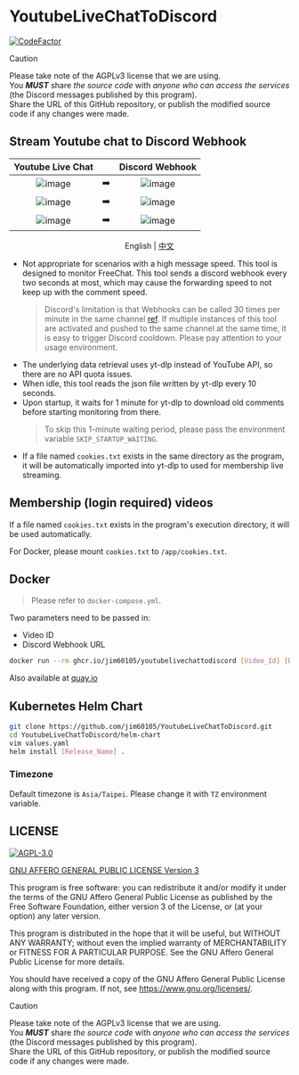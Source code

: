 # YoutubeLiveChatToDiscord

[![CodeFactor](https://www.codefactor.io/repository/github/jim60105/youtubelivechattodiscord/badge/master?style=for-the-badge)](https://www.codefactor.io/repository/github/jim60105/youtubelivechattodiscord/overview/master)

> [!CAUTION]  
> Please take note of the AGPLv3 license that we are using.  
> You _**MUST**_ share _the source code_ with _anyone who can access the services_ (the Discord messages published by this program).  
> Share the URL of this GitHub repository, or publish the modified source code if any changes were made.

## Stream Youtube chat to Discord Webhook

|                                                Youtube Live Chat                                                |     |                                                 Discord Webhook                                                 |
| :-------------------------------------------------------------------------------------------------------------: | :-: | :-------------------------------------------------------------------------------------------------------------: |
| ![image](https://user-images.githubusercontent.com/16995691/151545455-af26cbe6-0942-464a-b15e-76ca67dfa142.png) | ➡️  | ![image](https://user-images.githubusercontent.com/16995691/151438025-d0c4a2de-6845-4d64-93db-89afb2f98e45.png) |
| ![image](https://user-images.githubusercontent.com/16995691/151545035-0dfc65e3-41a4-4342-b0c4-178b53a077d6.png) | ➡️  | ![image](https://user-images.githubusercontent.com/16995691/151545242-651cdbd1-ae8c-4a47-acda-7b9a3b4f59ba.png) |
| ![image](https://user-images.githubusercontent.com/16995691/151663570-999a5c8c-a336-407e-906a-56399530417b.png) | ➡️  | ![image](https://user-images.githubusercontent.com/16995691/151663574-dc5abbc2-cb5d-4e40-a4ce-bfc39f2a7029.png) |

<p align="center">
  <span>English</span> |
  <a href="https://github.com/jim60105/YoutubeLiveChatToDiscord/blob/master/README.zh.md">
    中文
  </a>
</p>

- Not appropriate for scenarios with a high message speed. This tool is designed to monitor FreeChat.
  This tool sends a discord webhook every two seconds at most, which may cause the forwarding speed to not keep up with the comment speed.
  > Discord's limitation is that Webhooks can be called 30 times per minute in the same channel [ref](https://twitter.com/lolpython/status/967621046277820416).
  > If multiple instances of this tool are activated and pushed to the same channel at the same time, it is easy to trigger Discord cooldown. Please pay attention to your usage environment.
- The underlying data retrieval uses yt-dlp instead of YouTube API, so there are no API quota issues.
- When idle, this tool reads the json file written by yt-dlp every 10 seconds.
- Upon startup, it waits for 1 minute for yt-dlp to download old comments before starting monitoring from there.
  > To skip this 1-minute waiting period, please pass the environment variable `SKIP_STARTUP_WAITING`.
- If a file named `cookies.txt` exists in the same directory as the program, it will be automatically imported into yt-dlp to used for membership live streaming.

## Membership (login required) videos

If a file named `cookies.txt` exists in the program's execution directory, it will be used automatically.

For Docker, please mount `cookies.txt` to `/app/cookies.txt`.

## Docker

> Please refer to `docker-compose.yml`.

Two parameters need to be passed in:

- Video ID
- Discord Webhook URL

```sh
docker run --rm ghcr.io/jim60105/youtubelivechattodiscord [Video_Id] [Discord_Webhook_Url]
```

Also available at [quay.io](https://quay.io/jim60105/youtubelivechattodiscord)

## Kubernetes Helm Chart

```sh
git clone https://github.com/jim60105/YoutubeLiveChatToDiscord.git
cd YoutubeLiveChatToDiscord/helm-chart
vim values.yaml
helm install [Release_Name] .
```

### Timezone

Default timezone is `Asia/Taipei`. Please change it with `TZ` environment variable.

## LICENSE

[![AGPL-3.0](https://github.com/jim60105/YoutubeLiveChatToDiscord/assets/16995691/8c588957-5e07-4f6d-a116-b3366c064342)](LICENSE)

[GNU AFFERO GENERAL PUBLIC LICENSE Version 3](LICENSE)

This program is free software: you can redistribute it and/or modify it under the terms of the GNU Affero General Public License as published by the Free Software Foundation, either version 3 of the License, or (at your option) any later version.

This program is distributed in the hope that it will be useful, but WITHOUT ANY WARRANTY; without even the implied warranty of MERCHANTABILITY or FITNESS FOR A PARTICULAR PURPOSE. See the GNU Affero General Public License for more details.

You should have received a copy of the GNU Affero General Public License along with this program. If not, see <https://www.gnu.org/licenses/>.

> [!CAUTION]  
> Please take note of the AGPLv3 license that we are using.  
> You _**MUST**_ share _the source code_ with _anyone who can access the services_ (the Discord messages published by this program).  
> Share the URL of this GitHub repository, or publish the modified source code if any changes were made.
